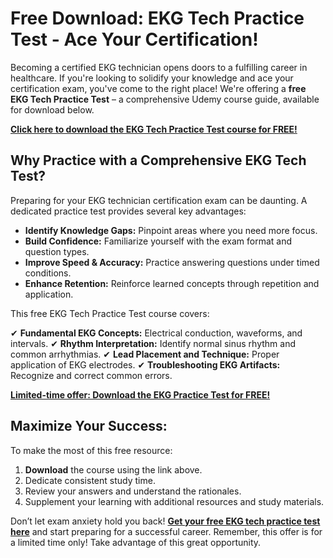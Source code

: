 # Free Download: EKG Tech Practice Test - Ace Your Certification!

Becoming a certified EKG technician opens doors to a fulfilling career in healthcare. If you're looking to solidify your knowledge and ace your certification exam, you've come to the right place! We're offering a **free EKG Tech Practice Test** – a comprehensive Udemy course guide, available for download below.

[**Click here to download the EKG Tech Practice Test course for FREE!**](https://udemywork.com/ekg-tech-practice-test)

## Why Practice with a Comprehensive EKG Tech Test?

Preparing for your EKG technician certification exam can be daunting. A dedicated practice test provides several key advantages:

*   **Identify Knowledge Gaps:** Pinpoint areas where you need more focus.
*   **Build Confidence:** Familiarize yourself with the exam format and question types.
*   **Improve Speed & Accuracy:** Practice answering questions under timed conditions.
*   **Enhance Retention:** Reinforce learned concepts through repetition and application.

This free EKG Tech Practice Test course covers:

✔ **Fundamental EKG Concepts:** Electrical conduction, waveforms, and intervals.
✔ **Rhythm Interpretation:** Identify normal sinus rhythm and common arrhythmias.
✔ **Lead Placement and Technique:** Proper application of EKG electrodes.
✔ **Troubleshooting EKG Artifacts:** Recognize and correct common errors.

[**Limited-time offer: Download the EKG Practice Test for FREE!**](https://udemywork.com/ekg-tech-practice-test)

## Maximize Your Success:

To make the most of this free resource:

1.  **Download** the course using the link above.
2.  Dedicate consistent study time.
3.  Review your answers and understand the rationales.
4.  Supplement your learning with additional resources and study materials.

Don’t let exam anxiety hold you back! **[Get your free EKG tech practice test here](https://udemywork.com/ekg-tech-practice-test)** and start preparing for a successful career. Remember, this offer is for a limited time only! Take advantage of this great opportunity.
